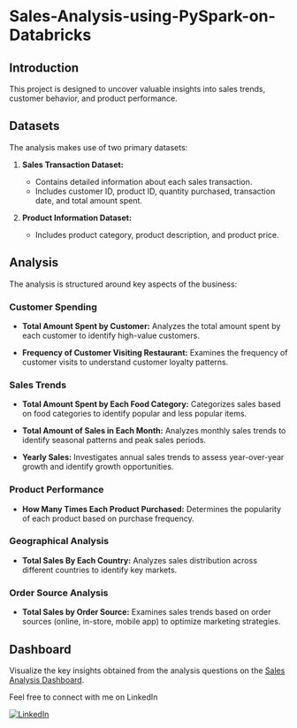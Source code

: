 # Sales-Analysis-using-PySpark-on-Databricks


## Introduction

This project is designed to uncover valuable insights into sales trends, customer behavior, and product performance.

## Datasets

The analysis makes use of two primary datasets:

1. **Sales Transaction Dataset:**
   - Contains detailed information about each sales transaction.
   - Includes customer ID, product ID, quantity purchased, transaction date, and total amount spent.

2. **Product Information Dataset:**
   - Includes product category, product description, and product price.

## Analysis

The analysis is structured around key aspects of the business:

### Customer Spending

- **Total Amount Spent by Customer:**
  Analyzes the total amount spent by each customer to identify high-value customers.

- **Frequency of Customer Visiting Restaurant:**
  Examines the frequency of customer visits to understand customer loyalty patterns.

### Sales Trends

- **Total Amount Spent by Each Food Category:**
  Categorizes sales based on food categories to identify popular and less popular items.

- **Total Amount of Sales in Each Month:**
  Analyzes monthly sales trends to identify seasonal patterns and peak sales periods.

- **Yearly Sales:**
  Investigates annual sales trends to assess year-over-year growth and identify growth opportunities.

### Product Performance

- **How Many Times Each Product Purchased:**
  Determines the popularity of each product based on purchase frequency.

### Geographical Analysis

- **Total Sales By Each Country:**
  Analyzes sales distribution across different countries to identify key markets.

### Order Source Analysis

- **Total Sales by Order Source:**
  Examines sales trends based on order sources (online, in-store, mobile app) to optimize marketing strategies.


## Dashboard

Visualize the key insights obtained from the analysis questions on the [Sales Analysis Dashboard](https://databricks-prod-cloudfront.cloud.databricks.com/public/4027ec902e239c93eaaa8714f173bcfc/7334877377637341/4248524647463872/8611762790817312/latest.html).


Feel free to connect with me on LinkedIn

[![LinkedIn](https://img.shields.io/badge/Connect%20on-LinkedIn-blue?style=for-the-badge&logo=linkedin)](https://www.linkedin.com/in/mohamed-ibrahim-513531202/)

